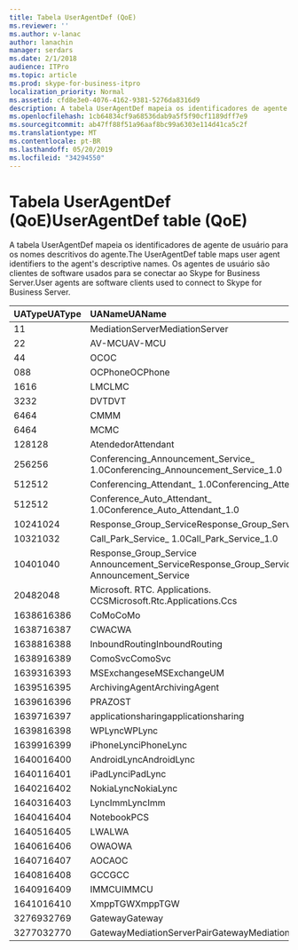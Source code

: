 ```yaml
---
title: Tabela UserAgentDef (QoE)
ms.reviewer: ''
ms.author: v-lanac
author: lanachin
manager: serdars
ms.date: 2/1/2018
audience: ITPro
ms.topic: article
ms.prod: skype-for-business-itpro
localization_priority: Normal
ms.assetid: cfd8e3e0-4076-4162-9381-5276da8316d9
description: A tabela UserAgentDef mapeia os identificadores de agente de usuário para os nomes descritivos do agente. Os agentes de usuário são clientes de software usados para se conectar ao Skype for Business Server.
ms.openlocfilehash: 1cb64834cf9a68536dab9a5f5f90cf1189dff7e9
ms.sourcegitcommit: ab47ff88f51a96aaf8bc99a6303e114d41ca5c2f
ms.translationtype: MT
ms.contentlocale: pt-BR
ms.lasthandoff: 05/20/2019
ms.locfileid: "34294550"
---
```

# <a name="useragentdef-table-qoe"></a><span data-ttu-id="a8ae0-104">Tabela UserAgentDef (QoE)</span><span class="sxs-lookup"><span data-stu-id="a8ae0-104">UserAgentDef table (QoE)</span></span>
 
<span data-ttu-id="a8ae0-105">A tabela UserAgentDef mapeia os identificadores de agente de usuário para os nomes descritivos do agente.</span><span class="sxs-lookup"><span data-stu-id="a8ae0-105">The UserAgentDef table maps user agent identifiers to the agent's descriptive names.</span></span> <span data-ttu-id="a8ae0-106">Os agentes de usuário são clientes de software usados para se conectar ao Skype for Business Server.</span><span class="sxs-lookup"><span data-stu-id="a8ae0-106">User agents are software clients used to connect to Skype for Business Server.</span></span>
  
|<span data-ttu-id="a8ae0-107">**UAType**</span><span class="sxs-lookup"><span data-stu-id="a8ae0-107">**UAType**</span></span>|<span data-ttu-id="a8ae0-108">**UAName**</span><span class="sxs-lookup"><span data-stu-id="a8ae0-108">**UAName**</span></span>|<span data-ttu-id="a8ae0-109">**UACategory**</span><span class="sxs-lookup"><span data-stu-id="a8ae0-109">**UACategory**</span></span>|
|:-----|:-----|:-----|
|<span data-ttu-id="a8ae0-110">1</span><span class="sxs-lookup"><span data-stu-id="a8ae0-110">1</span></span>  <br/> |<span data-ttu-id="a8ae0-111">MediationServer</span><span class="sxs-lookup"><span data-stu-id="a8ae0-111">MediationServer</span></span>  <br/> |<span data-ttu-id="a8ae0-112">MediationServer</span><span class="sxs-lookup"><span data-stu-id="a8ae0-112">MediationServer</span></span>  <br/> |
|<span data-ttu-id="a8ae0-113">2</span><span class="sxs-lookup"><span data-stu-id="a8ae0-113">2</span></span>  <br/> |<span data-ttu-id="a8ae0-114">AV-MCU</span><span class="sxs-lookup"><span data-stu-id="a8ae0-114">AV-MCU</span></span>  <br/> |<span data-ttu-id="a8ae0-115">AV-MCU</span><span class="sxs-lookup"><span data-stu-id="a8ae0-115">AV-MCU</span></span>  <br/> |
|<span data-ttu-id="a8ae0-116">4</span><span class="sxs-lookup"><span data-stu-id="a8ae0-116">4</span></span>  <br/> |<span data-ttu-id="a8ae0-117">OC</span><span class="sxs-lookup"><span data-stu-id="a8ae0-117">OC</span></span>  <br/> |<span data-ttu-id="a8ae0-118">OC</span><span class="sxs-lookup"><span data-stu-id="a8ae0-118">OC</span></span>  <br/> |
|<span data-ttu-id="a8ae0-119">08</span><span class="sxs-lookup"><span data-stu-id="a8ae0-119">8</span></span>  <br/> |<span data-ttu-id="a8ae0-120">OCPhone</span><span class="sxs-lookup"><span data-stu-id="a8ae0-120">OCPhone</span></span>  <br/> |<span data-ttu-id="a8ae0-121">OCPhone</span><span class="sxs-lookup"><span data-stu-id="a8ae0-121">OCPhone</span></span>  <br/> |
|<span data-ttu-id="a8ae0-122">16</span><span class="sxs-lookup"><span data-stu-id="a8ae0-122">16</span></span>  <br/> |<span data-ttu-id="a8ae0-123">LMC</span><span class="sxs-lookup"><span data-stu-id="a8ae0-123">LMC</span></span>  <br/> |<span data-ttu-id="a8ae0-124">LMC</span><span class="sxs-lookup"><span data-stu-id="a8ae0-124">LMC</span></span>  <br/> |
|<span data-ttu-id="a8ae0-125">32</span><span class="sxs-lookup"><span data-stu-id="a8ae0-125">32</span></span>  <br/> |<span data-ttu-id="a8ae0-126">DVT</span><span class="sxs-lookup"><span data-stu-id="a8ae0-126">DVT</span></span>  <br/> |<span data-ttu-id="a8ae0-127">DVT</span><span class="sxs-lookup"><span data-stu-id="a8ae0-127">DVT</span></span>  <br/> |
|<span data-ttu-id="a8ae0-128">64</span><span class="sxs-lookup"><span data-stu-id="a8ae0-128">64</span></span>  <br/> |<span data-ttu-id="a8ae0-129">CM</span><span class="sxs-lookup"><span data-stu-id="a8ae0-129">MM</span></span>  <br/> |<span data-ttu-id="a8ae0-130">CM</span><span class="sxs-lookup"><span data-stu-id="a8ae0-130">MM</span></span>  <br/> |
|<span data-ttu-id="a8ae0-131">64</span><span class="sxs-lookup"><span data-stu-id="a8ae0-131">64</span></span>  <br/> |<span data-ttu-id="a8ae0-132">MC</span><span class="sxs-lookup"><span data-stu-id="a8ae0-132">MC</span></span>  <br/> |<span data-ttu-id="a8ae0-133">CM</span><span class="sxs-lookup"><span data-stu-id="a8ae0-133">MM</span></span>  <br/> |
|<span data-ttu-id="a8ae0-134">128</span><span class="sxs-lookup"><span data-stu-id="a8ae0-134">128</span></span>  <br/> |<span data-ttu-id="a8ae0-135">Atendedor</span><span class="sxs-lookup"><span data-stu-id="a8ae0-135">Attendant</span></span>  <br/> |<span data-ttu-id="a8ae0-136">Atendedor</span><span class="sxs-lookup"><span data-stu-id="a8ae0-136">Attendant</span></span>  <br/> |
|<span data-ttu-id="a8ae0-137">256</span><span class="sxs-lookup"><span data-stu-id="a8ae0-137">256</span></span>  <br/> |<span data-ttu-id="a8ae0-138">Conferencing_Announcement_Service_ 1.0</span><span class="sxs-lookup"><span data-stu-id="a8ae0-138">Conferencing_Announcement_Service_1.0</span></span>  <br/> |<span data-ttu-id="a8ae0-139">CERTIFICAÇÃO</span><span class="sxs-lookup"><span data-stu-id="a8ae0-139">CAS</span></span>  <br/> |
|<span data-ttu-id="a8ae0-140">512</span><span class="sxs-lookup"><span data-stu-id="a8ae0-140">512</span></span>  <br/> |<span data-ttu-id="a8ae0-141">Conferencing_Attendant_ 1.0</span><span class="sxs-lookup"><span data-stu-id="a8ae0-141">Conferencing_Attendant_1.0</span></span>  <br/> |<span data-ttu-id="a8ae0-142">CAA</span><span class="sxs-lookup"><span data-stu-id="a8ae0-142">CAA</span></span>  <br/> |
|<span data-ttu-id="a8ae0-143">512</span><span class="sxs-lookup"><span data-stu-id="a8ae0-143">512</span></span>  <br/> |<span data-ttu-id="a8ae0-144">Conference_Auto_Attendant_ 1.0</span><span class="sxs-lookup"><span data-stu-id="a8ae0-144">Conference_Auto_Attendant_1.0</span></span>  <br/> |<span data-ttu-id="a8ae0-145">CAA</span><span class="sxs-lookup"><span data-stu-id="a8ae0-145">CAA</span></span>  <br/> |
|<span data-ttu-id="a8ae0-146">1024</span><span class="sxs-lookup"><span data-stu-id="a8ae0-146">1024</span></span>  <br/> |<span data-ttu-id="a8ae0-147">Response_Group_Service</span><span class="sxs-lookup"><span data-stu-id="a8ae0-147">Response_Group_Service</span></span>  <br/> |<span data-ttu-id="a8ae0-148">RGS</span><span class="sxs-lookup"><span data-stu-id="a8ae0-148">RGS</span></span>  <br/> |
|<span data-ttu-id="a8ae0-149">1032</span><span class="sxs-lookup"><span data-stu-id="a8ae0-149">1032</span></span>  <br/> |<span data-ttu-id="a8ae0-150">Call_Park_Service_ 1.0</span><span class="sxs-lookup"><span data-stu-id="a8ae0-150">Call_Park_Service_1.0</span></span>  <br/> |<span data-ttu-id="a8ae0-151">CPS</span><span class="sxs-lookup"><span data-stu-id="a8ae0-151">CPS</span></span>  <br/> |
|<span data-ttu-id="a8ae0-152">1040</span><span class="sxs-lookup"><span data-stu-id="a8ae0-152">1040</span></span>  <br/> |<span data-ttu-id="a8ae0-153">Response_Group_Service Announcement_Service</span><span class="sxs-lookup"><span data-stu-id="a8ae0-153">Response_Group_Service Announcement_Service</span></span>  <br/> |<span data-ttu-id="a8ae0-154">COMO</span><span class="sxs-lookup"><span data-stu-id="a8ae0-154">AS</span></span>  <br/> |
|<span data-ttu-id="a8ae0-155">2048</span><span class="sxs-lookup"><span data-stu-id="a8ae0-155">2048</span></span>  <br/> |<span data-ttu-id="a8ae0-156">Microsoft. RTC. Applications. CCS</span><span class="sxs-lookup"><span data-stu-id="a8ae0-156">Microsoft.Rtc.Applications.Ccs</span></span>  <br/> |<span data-ttu-id="a8ae0-157">CCS</span><span class="sxs-lookup"><span data-stu-id="a8ae0-157">CCS</span></span>  <br/> |
|<span data-ttu-id="a8ae0-158">16386</span><span class="sxs-lookup"><span data-stu-id="a8ae0-158">16386</span></span>  <br/> |<span data-ttu-id="a8ae0-159">CoMo</span><span class="sxs-lookup"><span data-stu-id="a8ae0-159">CoMo</span></span>  <br/> |<span data-ttu-id="a8ae0-160">CoMo</span><span class="sxs-lookup"><span data-stu-id="a8ae0-160">CoMo</span></span>  <br/> |
|<span data-ttu-id="a8ae0-161">16387</span><span class="sxs-lookup"><span data-stu-id="a8ae0-161">16387</span></span>  <br/> |<span data-ttu-id="a8ae0-162">CWA</span><span class="sxs-lookup"><span data-stu-id="a8ae0-162">CWA</span></span>  <br/> |<span data-ttu-id="a8ae0-163">CWA</span><span class="sxs-lookup"><span data-stu-id="a8ae0-163">CWA</span></span>  <br/> |
|<span data-ttu-id="a8ae0-164">16388</span><span class="sxs-lookup"><span data-stu-id="a8ae0-164">16388</span></span>  <br/> |<span data-ttu-id="a8ae0-165">InboundRouting</span><span class="sxs-lookup"><span data-stu-id="a8ae0-165">InboundRouting</span></span>  <br/> |<span data-ttu-id="a8ae0-166">InboundRouting</span><span class="sxs-lookup"><span data-stu-id="a8ae0-166">InboundRouting</span></span>  <br/> |
|<span data-ttu-id="a8ae0-167">16389</span><span class="sxs-lookup"><span data-stu-id="a8ae0-167">16389</span></span>  <br/> |<span data-ttu-id="a8ae0-168">ComoSvc</span><span class="sxs-lookup"><span data-stu-id="a8ae0-168">ComoSvc</span></span>  <br/> |<span data-ttu-id="a8ae0-169">ComoSvc</span><span class="sxs-lookup"><span data-stu-id="a8ae0-169">ComoSvc</span></span>  <br/> |
|<span data-ttu-id="a8ae0-170">16393</span><span class="sxs-lookup"><span data-stu-id="a8ae0-170">16393</span></span>  <br/> |<span data-ttu-id="a8ae0-171">MSExchangese</span><span class="sxs-lookup"><span data-stu-id="a8ae0-171">MSExchangeUM</span></span>  <br/> |<span data-ttu-id="a8ae0-172">ExUM</span><span class="sxs-lookup"><span data-stu-id="a8ae0-172">ExUM</span></span>  <br/> |
|<span data-ttu-id="a8ae0-173">16395</span><span class="sxs-lookup"><span data-stu-id="a8ae0-173">16395</span></span>  <br/> |<span data-ttu-id="a8ae0-174">ArchivingAgent</span><span class="sxs-lookup"><span data-stu-id="a8ae0-174">ArchivingAgent</span></span>  <br/> |<span data-ttu-id="a8ae0-175">ARCHAGENT</span><span class="sxs-lookup"><span data-stu-id="a8ae0-175">ARCHAGENT</span></span>  <br/> |
|<span data-ttu-id="a8ae0-176">16396</span><span class="sxs-lookup"><span data-stu-id="a8ae0-176">16396</span></span>  <br/> |<span data-ttu-id="a8ae0-177">PRAZO</span><span class="sxs-lookup"><span data-stu-id="a8ae0-177">ST</span></span>  <br/> |<span data-ttu-id="a8ae0-178">PRAZO</span><span class="sxs-lookup"><span data-stu-id="a8ae0-178">ST</span></span>  <br/> |
|<span data-ttu-id="a8ae0-179">16397</span><span class="sxs-lookup"><span data-stu-id="a8ae0-179">16397</span></span>  <br/> |<span data-ttu-id="a8ae0-180">applicationsharing</span><span class="sxs-lookup"><span data-stu-id="a8ae0-180">applicationsharing</span></span>  <br/> |<span data-ttu-id="a8ae0-181">ASMCU</span><span class="sxs-lookup"><span data-stu-id="a8ae0-181">ASMCU</span></span>  <br/> |
|<span data-ttu-id="a8ae0-182">16398</span><span class="sxs-lookup"><span data-stu-id="a8ae0-182">16398</span></span>  <br/> |<span data-ttu-id="a8ae0-183">WPLync</span><span class="sxs-lookup"><span data-stu-id="a8ae0-183">WPLync</span></span>  <br/> |<span data-ttu-id="a8ae0-184">WPLync</span><span class="sxs-lookup"><span data-stu-id="a8ae0-184">WPLync</span></span>  <br/> |
|<span data-ttu-id="a8ae0-185">16399</span><span class="sxs-lookup"><span data-stu-id="a8ae0-185">16399</span></span>  <br/> |<span data-ttu-id="a8ae0-186">iPhoneLync</span><span class="sxs-lookup"><span data-stu-id="a8ae0-186">iPhoneLync</span></span>  <br/> |<span data-ttu-id="a8ae0-187">iPhoneLync</span><span class="sxs-lookup"><span data-stu-id="a8ae0-187">iPhoneLync</span></span>  <br/> |
|<span data-ttu-id="a8ae0-188">16400</span><span class="sxs-lookup"><span data-stu-id="a8ae0-188">16400</span></span>  <br/> |<span data-ttu-id="a8ae0-189">AndroidLync</span><span class="sxs-lookup"><span data-stu-id="a8ae0-189">AndroidLync</span></span>  <br/> |<span data-ttu-id="a8ae0-190">AndroidLync</span><span class="sxs-lookup"><span data-stu-id="a8ae0-190">AndroidLync</span></span>  <br/> |
|<span data-ttu-id="a8ae0-191">16401</span><span class="sxs-lookup"><span data-stu-id="a8ae0-191">16401</span></span>  <br/> |<span data-ttu-id="a8ae0-192">iPadLync</span><span class="sxs-lookup"><span data-stu-id="a8ae0-192">iPadLync</span></span>  <br/> |<span data-ttu-id="a8ae0-193">iPadLync</span><span class="sxs-lookup"><span data-stu-id="a8ae0-193">iPadLync</span></span>  <br/> |
|<span data-ttu-id="a8ae0-194">16402</span><span class="sxs-lookup"><span data-stu-id="a8ae0-194">16402</span></span>  <br/> |<span data-ttu-id="a8ae0-195">NokiaLync</span><span class="sxs-lookup"><span data-stu-id="a8ae0-195">NokiaLync</span></span>  <br/> |<span data-ttu-id="a8ae0-196">NokiaLync</span><span class="sxs-lookup"><span data-stu-id="a8ae0-196">NokiaLync</span></span>  <br/> |
|<span data-ttu-id="a8ae0-197">16403</span><span class="sxs-lookup"><span data-stu-id="a8ae0-197">16403</span></span>  <br/> |<span data-ttu-id="a8ae0-198">LyncImm</span><span class="sxs-lookup"><span data-stu-id="a8ae0-198">LyncImm</span></span>  <br/> |<span data-ttu-id="a8ae0-199">LyncImm</span><span class="sxs-lookup"><span data-stu-id="a8ae0-199">LyncImm</span></span>  <br/> |
|<span data-ttu-id="a8ae0-200">16404</span><span class="sxs-lookup"><span data-stu-id="a8ae0-200">16404</span></span>  <br/> |<span data-ttu-id="a8ae0-201">Notebook</span><span class="sxs-lookup"><span data-stu-id="a8ae0-201">PCS</span></span>  <br/> |<span data-ttu-id="a8ae0-202">Notebook</span><span class="sxs-lookup"><span data-stu-id="a8ae0-202">PCS</span></span>  <br/> |
|<span data-ttu-id="a8ae0-203">16405</span><span class="sxs-lookup"><span data-stu-id="a8ae0-203">16405</span></span>  <br/> |<span data-ttu-id="a8ae0-204">LWA</span><span class="sxs-lookup"><span data-stu-id="a8ae0-204">LWA</span></span>  <br/> |<span data-ttu-id="a8ae0-205">LWA</span><span class="sxs-lookup"><span data-stu-id="a8ae0-205">LWA</span></span>  <br/> |
|<span data-ttu-id="a8ae0-206">16406</span><span class="sxs-lookup"><span data-stu-id="a8ae0-206">16406</span></span>  <br/> |<span data-ttu-id="a8ae0-207">OWA</span><span class="sxs-lookup"><span data-stu-id="a8ae0-207">OWA</span></span>  <br/> |<span data-ttu-id="a8ae0-208">OWA</span><span class="sxs-lookup"><span data-stu-id="a8ae0-208">OWA</span></span>  <br/> |
|<span data-ttu-id="a8ae0-209">16407</span><span class="sxs-lookup"><span data-stu-id="a8ae0-209">16407</span></span>  <br/> |<span data-ttu-id="a8ae0-210">AOC</span><span class="sxs-lookup"><span data-stu-id="a8ae0-210">AOC</span></span>  <br/> |<span data-ttu-id="a8ae0-211">AOC</span><span class="sxs-lookup"><span data-stu-id="a8ae0-211">AOC</span></span>  <br/> |
|<span data-ttu-id="a8ae0-212">16408</span><span class="sxs-lookup"><span data-stu-id="a8ae0-212">16408</span></span>  <br/> |<span data-ttu-id="a8ae0-213">GCC</span><span class="sxs-lookup"><span data-stu-id="a8ae0-213">GCC</span></span>  <br/> |<span data-ttu-id="a8ae0-214">GCC</span><span class="sxs-lookup"><span data-stu-id="a8ae0-214">GCC</span></span>  <br/> |
|<span data-ttu-id="a8ae0-215">16409</span><span class="sxs-lookup"><span data-stu-id="a8ae0-215">16409</span></span>  <br/> |<span data-ttu-id="a8ae0-216">IMMCU</span><span class="sxs-lookup"><span data-stu-id="a8ae0-216">IMMCU</span></span>  <br/> |<span data-ttu-id="a8ae0-217">IMMCU</span><span class="sxs-lookup"><span data-stu-id="a8ae0-217">IMMCU</span></span>  <br/> |
|<span data-ttu-id="a8ae0-218">16410</span><span class="sxs-lookup"><span data-stu-id="a8ae0-218">16410</span></span>  <br/> |<span data-ttu-id="a8ae0-219">XmppTGW</span><span class="sxs-lookup"><span data-stu-id="a8ae0-219">XmppTGW</span></span>  <br/> |<span data-ttu-id="a8ae0-220">XmppGateway</span><span class="sxs-lookup"><span data-stu-id="a8ae0-220">XmppGateway</span></span>  <br/> |
|<span data-ttu-id="a8ae0-221">32769</span><span class="sxs-lookup"><span data-stu-id="a8ae0-221">32769</span></span>  <br/> |<span data-ttu-id="a8ae0-222">Gateway</span><span class="sxs-lookup"><span data-stu-id="a8ae0-222">Gateway</span></span>  <br/> |<span data-ttu-id="a8ae0-223">Gateway</span><span class="sxs-lookup"><span data-stu-id="a8ae0-223">Gateway</span></span>  <br/> |
|<span data-ttu-id="a8ae0-224">32770</span><span class="sxs-lookup"><span data-stu-id="a8ae0-224">32770</span></span>  <br/> |<span data-ttu-id="a8ae0-225">GatewayMediationServerPair</span><span class="sxs-lookup"><span data-stu-id="a8ae0-225">GatewayMediationServerPair</span></span>  <br/> |<span data-ttu-id="a8ae0-226">GatewayMediationServerPair</span><span class="sxs-lookup"><span data-stu-id="a8ae0-226">GatewayMediationServerPair</span></span>  <br/> |
   

